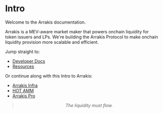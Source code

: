 # Intro

Welcome to the Arrakis documentation.

Arrakis is a MEV-aware market maker that powers onchain liquidity for token issuers and LPs. We're building the Arrakis Protocol to make onchain liquidity provision more scalable and efficient.

Jump straight to:

- [Developer Docs](../text/arrakisModular/overview.md)
- [Resources](../text/resources/overview.md)

Or continue along with this Intro to Arrakis:

- [Arrakis Infra](../text/introduction/arrakisInfra.md)
- [HOT AMM](../text/introduction/integrations/hotAmm.md)
- [Arrakis Pro](../text/introduction/arrakisPro.md)

> _<center>The liquidity must flow.<center>_
